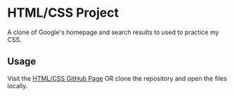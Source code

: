 # HTML/CSS Project
A clone of Google's homepage and search results to used to practice my CSS.

## Usage
Visit the [HTML/CSS GitHub Page](https://blessedonekobo.github.io/google-homepage/) OR clone the repository and open the files locally.